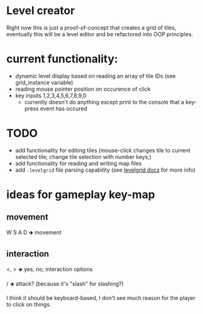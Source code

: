 # Level creator
Right now this is just a proof-of-concept that creates a grid of tiles, eventually this will be a level editor and be refactored into OOP principles.

# current functionality: 
- dynamic level display based on reading an array of tile IDs (see grid_instance variable)
- reading mouse pointer position on occurence of click
- key inputs 1,2,3,4,5,6,7,8,9,0
	- currently doesn't do anything except print to the console that a key-press event has occured

# TODO
- add functionality for editing tiles (mouse-click changes tile to current selected tile; change tile selection with number keys;)
- add functionality for reading and writing map files
- add `.levelgrid` file parsing capability (see [levelgrid docs](levelgrid_docs.md) for more info)

# ideas for gameplay key-map
## movement
W S A D 🡺 movement
## interaction
<, > 🡺 yes, no; interaction options

/ 🡺 attack? (because it's "slash" for slashing?)

I think it should be keyboard-based, I don't see much reason for the player to click on things.